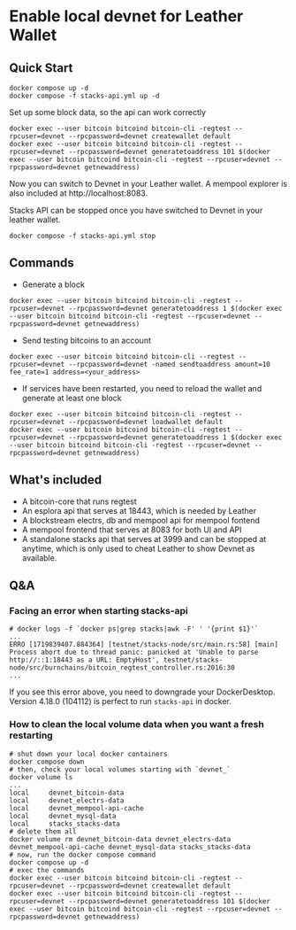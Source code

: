 # Enable local devnet for Leather Wallet

## Quick Start

```shell
docker compose up -d
docker compose -f stacks-api.yml up -d
```

Set up some block data, so the api can work correctly

```shell
docker exec --user bitcoin bitcoind bitcoin-cli -regtest --rpcuser=devnet --rpcpassword=devnet createwallet default
docker exec --user bitcoin bitcoind bitcoin-cli -regtest --rpcuser=devnet --rpcpassword=devnet generatetoaddress 101 $(docker exec --user bitcoin bitcoind bitcoin-cli -regtest --rpcuser=devnet --rpcpassword=devnet getnewaddress)
```

Now you can switch to Devnet in your Leather wallet. A mempool explorer is also included at http://localhost:8083.

Stacks API can be stopped once you have switched to Devnet in your leather wallet.

```shell
docker compose -f stacks-api.yml stop
```

## Commands

- Generate a block

```shell
docker exec --user bitcoin bitcoind bitcoin-cli -regtest --rpcuser=devnet --rpcpassword=devnet generatetoaddress 1 $(docker exec --user bitcoin bitcoind bitcoin-cli -regtest --rpcuser=devnet --rpcpassword=devnet getnewaddress)
```

- Send testing bitcoins to an account

```shell
docker exec --user bitcoin bitcoind bitcoin-cli --regtest --rpcuser=devnet --rpcpassword=devnet -named sendtoaddress amount=10 fee_rate=1 address=<your_address>
```

- If services have been restarted, you need to reload the wallet and generate at least one block

```shell
docker exec --user bitcoin bitcoind bitcoin-cli -regtest --rpcuser=devnet --rpcpassword=devnet loadwallet default
docker exec --user bitcoin bitcoind bitcoin-cli -regtest --rpcuser=devnet --rpcpassword=devnet generatetoaddress 1 $(docker exec --user bitcoin bitcoind bitcoin-cli -regtest --rpcuser=devnet --rpcpassword=devnet getnewaddress)
```

## What's included

- A bitcoin-core that runs regtest
- An esplora api that serves at 18443, which is needed by Leather
- A blockstream electrs, db and mempool api for mempool fontend
- A mempool frontend that serves at 8083 for both UI and API
- A standalone stacks api that serves at 3999 and can be stopped at anytime, which is only used to cheat Leather to show Devnet as available.

## Q&A

### Facing an error when starting stacks-api

```shell
# docker logs -f `docker ps|grep stacks|awk -F' ' '{print $1}'`
...
ERRO [1719839407.884364] [testnet/stacks-node/src/main.rs:58] [main] Process abort due to thread panic: panicked at 'Unable to parse http://::1:18443 as a URL: EmptyHost', testnet/stacks-node/src/burnchains/bitcoin_regtest_controller.rs:2016:30
...
```

If you see this error above, you need to downgrade your DockerDesktop. Version 4.18.0 (104112) is perfect to run `stacks-api` in docker.

### How to clean the local volume data when you want a fresh restarting

```shell
# shut down your local docker containers
docker compose down
# then, check your local volumes starting with `devnet_`
docker volume ls 
...
local     devnet_bitcoin-data
local     devnet_electrs-data
local     devnet_mempool-api-cache
local     devnet_mysql-data
local     stacks_stacks-data
# delete them all
docker volume rm devnet_bitcoin-data devnet_electrs-data devnet_mempool-api-cache devnet_mysql-data stacks_stacks-data
# now, run the docker compose command
docker compose up -d
# exec the commands
docker exec --user bitcoin bitcoind bitcoin-cli -regtest --rpcuser=devnet --rpcpassword=devnet createwallet default
docker exec --user bitcoin bitcoind bitcoin-cli -regtest --rpcuser=devnet --rpcpassword=devnet generatetoaddress 101 $(docker exec --user bitcoin bitcoind bitcoin-cli -regtest --rpcuser=devnet --rpcpassword=devnet getnewaddress)
```
